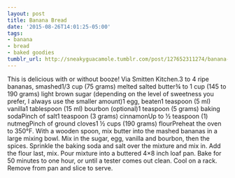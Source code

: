 ```yaml
---
layout: post
title: Banana Bread
date: '2015-08-26T14:01:25-05:00'
tags:
- banana
- bread
- baked goodies
tumblr_url: http://sneakyguacamole.tumblr.com/post/127652311274/banana-bread
---
```

This is delicious with or without booze! Via Smitten Kitchen.3 to 4 ripe bananas, smashed1/3 cup (75 grams) melted salted butter¾ to 1 cup (145 to 190 grams) light brown sugar (depending on the level of sweetness you prefer, I always use the smaller amount)1 egg, beaten1 teaspoon (5 ml) vanilla1 tablespoon (15 ml) bourbon (optional)1 teaspoon (5 grams) baking sodaPinch of salt1 teaspoon (3 grams) cinnamonUp to ½ teaspoon (1) nutmegPinch of ground cloves1 ½ cups (190 grams) flourPreheat the oven to 350°F. With a wooden spoon, mix butter into the mashed bananas in a large mixing bowl. Mix in the sugar, egg, vanilla and bourbon, then the spices. Sprinkle the baking soda and salt over the mixture and mix in. Add the flour last, mix. Pour mixture into a buttered 4×8 inch loaf pan. Bake for 50 minutes to one hour, or until a tester comes out clean. Cool on a rack. Remove from pan and slice to serve.
